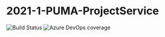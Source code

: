# 2021-1-PUMA-ProjectService
![Build Status](https://dev.azure.com/puma-eps/Puma/_apis/build/status/UserService-CI?branchName=104-ci-pipes)
![Azure DevOps coverage](https://img.shields.io/azure-devops/coverage/puma-eps/Puma/6?style=flat-square)